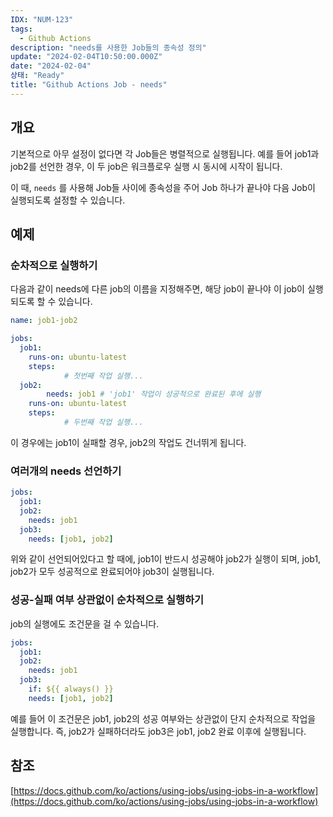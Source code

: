 ```yaml
---
IDX: "NUM-123"
tags:
  - Github Actions
description: "needs를 사용한 Job들의 종속성 정의"
update: "2024-02-04T10:50:00.000Z"
date: "2024-02-04"
상태: "Ready"
title: "Github Actions Job - needs"
---
```

## 개요

기본적으로 아무 설정이 없다면 각 Job들은 병렬적으로 실행됩니다.  예를 들어 job1과 job2를 선언한 경우, 이 두 job은 워크플로우 실행 시 동시에 시작이 됩니다. 

이 때, `needs` 를 사용해 Job들 사이에 종속성을 주어 Job 하나가 끝나야 다음 Job이 실행되도록 설정할 수 있습니다.

## 예제

### 순차적으로 실행하기

다음과 같이 needs에 다른 job의 이름을 지정해주면, 해당 job이 끝나야 이 job이 실행되도록 할 수 있습니다. 

```yaml
name: job1-job2

jobs:
  job1:
    runs-on: ubuntu-latest
    steps:
			# 첫번째 작업 실행...
  job2:
		needs: job1 # 'job1' 작업이 성공적으로 완료된 후에 실행
    runs-on: ubuntu-latest
    steps:
			# 두번째 작업 실행...
```

이 경우에는 job1이 실패할 경우, job2의 작업도 건너뛰게 됩니다. 

### 여러개의 needs 선언하기

```yaml
jobs:
  job1:
  job2:
    needs: job1
  job3:
    needs: [job1, job2]
```

위와 같이 선언되어있다고 할 때에, job1이 반드시 성공해야 job2가 실행이 되며, job1, job2가 모두 성공적으로 완료되어야 job3이 실행됩니다. 

### 성공-실패 여부 상관없이 순차적으로 실행하기

job의 실행에도 조건문을 걸 수 있습니다. 

```yaml
jobs:
  job1:
  job2:
    needs: job1
  job3:
    if: ${{ always() }}
    needs: [job1, job2]
```

예를 들어 이 조건문은 job1, job2의 성공 여부와는 상관없이 단지 순차적으로 작업을 실행합니다. 즉, job2가 실패하더라도 job3은 job1, job2 완료 이후에 실행됩니다. 

## 참조

[https://docs.github.com/ko/actions/using-jobs/using-jobs-in-a-workflow](https://docs.github.com/ko/actions/using-jobs/using-jobs-in-a-workflow)



